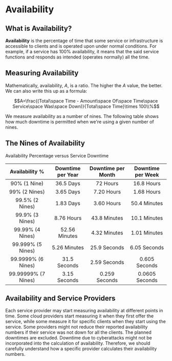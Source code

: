 # Availability

## What is Availability?

**Availability** is the percentage of time that some service or infrastructure is accessible to clients and is operated upon under normal conditions. For example, if a service has 100% availability, it means that the said service functions and responds as intended (operates normally) all the time.

## Measuring Availability

Mathematically, availability, $A$, is a ratio. The higher the $A$ value, the better. We can also write this up as a formula:

$$A=\frac{(Total\space Time - Amount\space Of\space Time\space Service\space Was\space Down)}{Total\space Time}\times 100\\%$$

We measure availability as a number of nines. The following table shows how much downtime is permitted when we're using a given number of nines.

## The Nines of Availability

Availability Percentage versus Service Downtime

| **Availability %**  | **Downtime per Year** | **Downtime per Month** | **Downtime per Week** |
| :-----------------: | :-------------------: | :--------------------: | :-------------------: |
| 90% (1 Nine)        | 36.5 Days             | 72 Hours               | 16.8 Hours            |
| 99% (2 Nines)       | 3.65 Days             | 7.20 Hours             | 1.68 Hours            |
| 99.5% (2 Nines)     | 1.83 Days             | 3.60 Hours             | 50.4 Minutes          |
| 99.9% (3 Nines)     | 8.76 Hours            | 43.8 Minutes           | 10.1 Minutes          |
| 99.99% (4 Nines)    | 52.56 Minutes         | 4.32 Minutes           | 1.01 Minutes          |
| 99.999% (5 Nines)   | 5.26 Minutes          | 25.9 Seconds           | 6.05 Seconds          |
| 99.9999% (6 Nines)  | 31.5 Seconds          | 2.59 Seconds           | 0.605 Seconds         |
| 99.99999% (7 Nines) | 3.15 Seconds          | 0.259 Seconds          | 0.0605 Seconds        |

## Availability and Service Providers

Each service provider may start measuring availability at different points in time. Some cloud providers start measuring it when they first offer the service, while some measure it for specific clients when they start using the service. Some providers might not reduce their reported availability numbers if their service was not down for all the clients. The planned downtimes are excluded. Downtime due to cyberattacks might not be incorporated into the calculation of availability. Therefore, we should carefully understand how a specific provider calculates their availability numbers.
